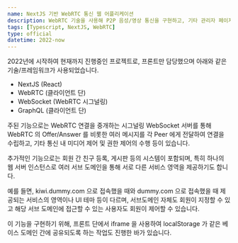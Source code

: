 ```yaml
---
name: NextJS 기반 WebRTC 통신 웹 어플리케이션
description: WebRTC 기술을 사용해 P2P 음성/영상 통신을 구현하고, 기타 관리자 페이지 및 친구 시스템을 포함한 웹 어플리케이션의 개발, 유지보수했습니다.  
tags: [Typescript, NextJS, WebRTC]
type: official
datetime: 2022-now
---
```


2022년에 시작하여 현재까지 진행중인 프로젝트로, 프론트만 담당했으며 아래와 같은 기술/프레임워크가 사용되었습니다.
- NextJS (React)
- WebRTC (클라이언트 단)
- WebSocket (WebRTC 시그널링)
- GraphQL (클라이언트 단)

주된 기능으로는 WebRTC 연결을 중개하는 시그널링 WebSocket 서버를 통해 WebRTC 의 Offer/Answer 를 비롯한 여러 메시지를
각 Peer 에게 전달하여 연결을 수립하고, 기타 통신 내 미디어 제어 및 권한 제어의 수행 등이 있습니다.

추가적인 기능으로는 회원 간 친구 등록, 게시판 등의 시스템이 포함되며, 
특히 하나의 웹 서버 인스턴스로 여러 서브 도메인을 통해 서로 다른 서비스 영역을 제공하기도 합니다.  

예를 들면, kiwi.dummy.com 으로 접속했을 때와 dummy.com 으로 접속했을 때 제공되는 서비스의 영역이나 UI 테마 등이 다르며, 
서브도메인 자체도 회원이 지정할 수 있고 해당 서브 도메인에 접근할 수 있는 사용자도 회원이 제어할 수 있습니다.  

이 기능을 구현하기 위해, 프론트 단에서 iframe 을 사용하여 localStorage 가 같은 베이스 도메인 간에 공유되도록 하는 작업도 진행한 바가 있습니다.  
